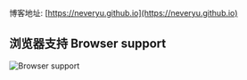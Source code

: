 博客地址: [https://neveryu.github.io](https://neveryu.github.io)

## 浏览器支持 Browser support

![Browser support](http://iissnan.com/nexus/next/browser-support.png)